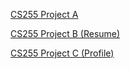 <html lang="en">
  <p><a href="project3/ch03-proj3.html">CS255 Project A</a></p>
  <p><a href="resume/index.html">CS255 Project B (Resume)</a></p>
  <p><a href="projectC/index.html">CS255 Project C (Profile)</a></p>
